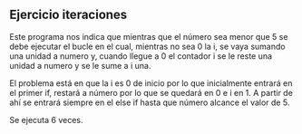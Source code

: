 ## Ejercicio iteraciones  

Este programa nos indica que mientras que el número sea menor que 5 se debe ejecutar el bucle en el cual, mientras no sea 0 la i, se vaya sumando una unidad a numero y, cuando llegue a 0 el contador i se le reste una unidad a numero y se le sume a i una.  

El problema está en que la i es 0 de inicio por lo que inicialmente entrará en el primer if, restará a número por lo que se quedará en 0 e i en 1. A partir de ahí se entrará siempre en el else if hasta que número alcance el valor de 5.

Se ejecuta 6 veces.